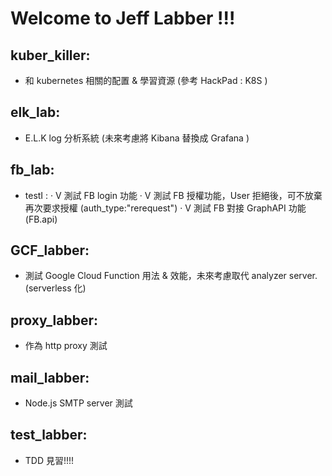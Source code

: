 # Welcome to Jeff Labber !!!

## kuber_killer:
  - 和 kubernetes 相關的配置 & 學習資源 (參考 HackPad : K8S )
  
## elk_lab:
  - E.L.K log 分析系統 (未來考慮將 Kibana 替換成 Grafana )

## fb_lab:
  - testI : 
    ‧ V 測試 FB login 功能 
    ‧ V 測試 FB 授權功能，User 拒絕後，可不放棄再次要求授權 (auth_type:"rerequest") 
    ‧ V 測試 FB 對接 GraphAPI 功能 (FB.api)
    
## GCF_labber:
  - 測試 Google Cloud Function 用法 & 效能，未來考慮取代 analyzer server. (serverless 化)
  
## proxy_labber:
  - 作為 http proxy 測試
  
## mail_labber:
  - Node.js SMTP server 測試
  
## test_labber:
  - TDD 見習!!!!